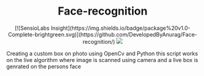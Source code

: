  <h1 align="center">
 Face-recognition
</h1>
<p align="center">  
[![SensioLabs Insight](https://img.shields.io/badge/package%20v1.0-Complete-brightgreen.svg)](https://github.com/DevelopedByAnurag/Face-recognition/)    <a href=''><img src='https://img.shields.io/badge/Donation-Payumoney-green.svg' /></a></div> 
</p>
Creating a custom box on photo using OpenCv and Python this script works on the live algorithm where image is scanned using camera and a live box is genrated on the persons face
